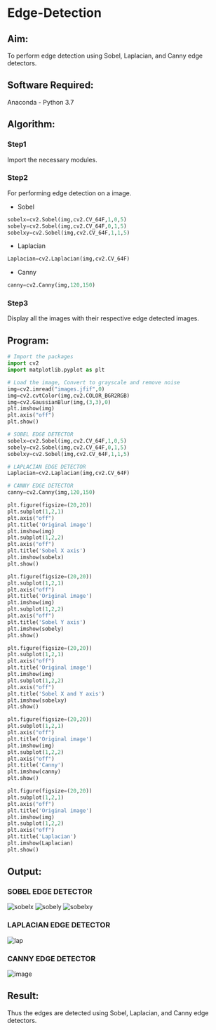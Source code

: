 # Edge-Detection
## Aim:
To perform edge detection using Sobel, Laplacian, and Canny edge detectors.

## Software Required:
Anaconda - Python 3.7


## Algorithm:
### Step1
Import the necessary modules.
### Step2
For performing edge detection on a image. 
- Sobel 
```python
sobelx=cv2.Sobel(img,cv2.CV_64F,1,0,5)
sobely=cv2.Sobel(img,cv2.CV_64F,0,1,5)
sobelxy=cv2.Sobel(img,cv2.CV_64F,1,1,5)
```
- Laplacian
```python
Laplacian=cv2.Laplacian(img,cv2.CV_64F)
```
- Canny
```python
canny=cv2.Canny(img,120,150)
```
### Step3
Display all the images with their respective edge detected images.
 
## Program:

``` Python
# Import the packages
import cv2 
import matplotlib.pyplot as plt

# Load the image, Convert to grayscale and remove noise
img=cv2.imread("images.jfif",0)
img=cv2.cvtColor(img,cv2.COLOR_BGR2RGB)
img=cv2.GaussianBlur(img,(3,3),0)
plt.imshow(img)
plt.axis("off")
plt.show()

# SOBEL EDGE DETECTOR
sobelx=cv2.Sobel(img,cv2.CV_64F,1,0,5)
sobely=cv2.Sobel(img,cv2.CV_64F,0,1,5)
sobelxy=cv2.Sobel(img,cv2.CV_64F,1,1,5)

# LAPLACIAN EDGE DETECTOR
Laplacian=cv2.Laplacian(img,cv2.CV_64F)

# CANNY EDGE DETECTOR
canny=cv2.Canny(img,120,150)

plt.figure(figsize=(20,20))
plt.subplot(1,2,1)
plt.axis("off")
plt.title('Original image')
plt.imshow(img)
plt.subplot(1,2,2)
plt.axis("off")
plt.title('Sobel X axis')
plt.imshow(sobelx)
plt.show()

plt.figure(figsize=(20,20))
plt.subplot(1,2,1)
plt.axis("off")
plt.title('Original image')
plt.imshow(img)
plt.subplot(1,2,2)
plt.axis("off")
plt.title('Sobel Y axis')
plt.imshow(sobely)
plt.show()

plt.figure(figsize=(20,20))
plt.subplot(1,2,1)
plt.axis("off")
plt.title('Original image')
plt.imshow(img)
plt.subplot(1,2,2)
plt.axis("off")
plt.title('Sobel X and Y axis')
plt.imshow(sobelxy)
plt.show()

plt.figure(figsize=(20,20))
plt.subplot(1,2,1)
plt.axis("off")
plt.title('Original image')
plt.imshow(img)
plt.subplot(1,2,2)
plt.axis("off")
plt.title('Canny')
plt.imshow(canny)
plt.show()

plt.figure(figsize=(20,20))
plt.subplot(1,2,1)
plt.axis("off")
plt.title('Original image')
plt.imshow(img)
plt.subplot(1,2,2)
plt.axis("off")
plt.title('Laplacian')
plt.imshow(Laplacian)
plt.show()

```
## Output:
### SOBEL EDGE DETECTOR
![sobelx](https://user-images.githubusercontent.com/65499285/168112550-6d99db26-e4b2-4a02-ac41-231c204442dd.png)
![sobely](https://user-images.githubusercontent.com/65499285/168112574-b9e59804-fc44-47f6-bd46-3d22c3ea23fa.png)
![sobelxy](https://user-images.githubusercontent.com/65499285/168112564-bd0d9fa7-d8ef-4460-93f3-618be4106560.png)

### LAPLACIAN EDGE DETECTOR
![lap](https://user-images.githubusercontent.com/65499285/168112779-fb06102b-4427-4efd-9cd0-5ae269c2db89.png)

### CANNY EDGE DETECTOR
![image](https://user-images.githubusercontent.com/65499285/168112104-c5b6759e-5c34-453b-99e0-e19df87d184e.png)

## Result:
Thus the edges are detected using Sobel, Laplacian, and Canny edge detectors.
